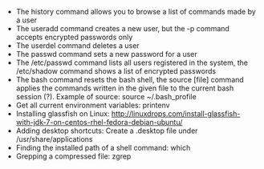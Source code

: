 - The history command allows you to browse a list of commands made by a user
- The useradd command creates a new user, but the -p command accepts encrypted passwords only
- The userdel command deletes a user
- The passwd command sets a new password for a user
- The /etc/passwd command lists all users registered in the system, the /etc/shadow command shows a list of encrypted passwords
- The bash command resets the bash shell, the source [file] command applies the commands written in the given file to the current bash session (?). Example of source: source ~/.bash_profile
- Get all current environment variables: printenv
- Installing glassfish on Linux: http://linuxdrops.com/install-glassfish-with-jdk-7-on-centos-rhel-fedora-debian-ubuntu/
- Adding desktop shortcuts: Create a .desktop file under /usr/share/applications
- Finding the installed path of a shell command: which <command>
- Grepping a compressed file: zgrep